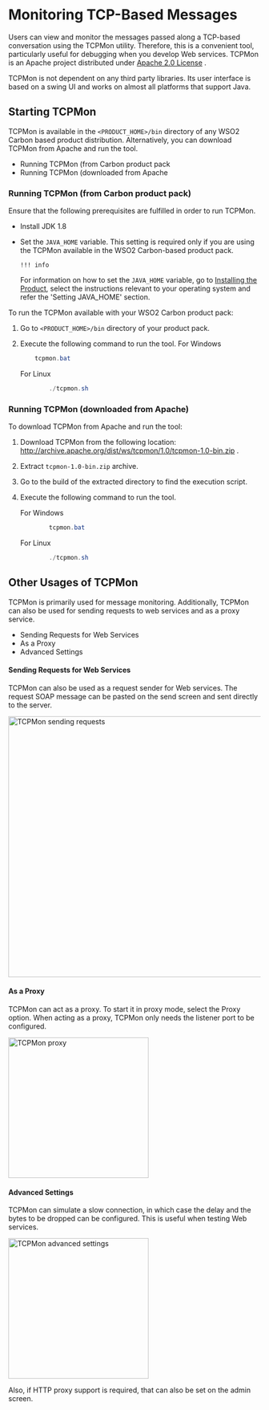 # Monitoring TCP-Based Messages

Users can view and monitor the messages passed along a TCP-based conversation using the TCPMon utility. Therefore, this is a convenient tool, particularly useful for debugging when you develop Web services. TCPMon is an Apache project distributed under [Apache 2.0 License](http://www.apache.org/licenses/LICENSE-2.0.html) .

TCPMon is not dependent on any third party libraries. Its user interface is based on a swing UI and works on almost all platforms that support Java.


## Starting TCPMon

TCPMon is available in the `<PRODUCT_HOME>/bin` directory of any WSO2 Carbon based product distribution. Alternatively, you can download TCPMon from Apache and run the tool.

-   Running TCPMon (from Carbon product pack
-   Running TCPMon (downloaded from Apache

### Running TCPMon (from Carbon product pack)

Ensure that the following prerequisites are fulfilled in order to run TCPMon.

-   Install JDK 1.8
-   Set the `JAVA_HOME` variable. This setting is required only if you are using the TCPMon available in the WSO2 Carbon-based product pack.

        !!! info
    For information on how to set the `JAVA_HOME` variable, go to [Installing the Product]({{base_path}}/install-and-setup/install/installing-the-product/installing-api-m-runtime/), select the instructions relevant to your operating system and refer the 'Setting JAVA\_HOME' section.


To run the TCPMon available with your WSO2 Carbon product pack:

1.  Go to `<PRODUCT_HOME>/bin` directory of your product pack.
2.  Execute the following command to run the tool.
    For Windows

    ``` java
        tcpmon.bat
    ```

    For Linux

    ``` java
            ./tcpmon.sh
    ```

### Running TCPMon (downloaded from Apache)

To download TCPMon from Apache and run the tool:

1.  Download TCPMon from the following location: <http://archive.apache.org/dist/ws/tcpmon/1.0/tcpmon-1.0-bin.zip> .
2.  Extract `tcpmon-1.0-bin.zip` archive.
3.  Go to the build of the extracted directory to find the execution script.
4.  Execute the following command to run the tool.

    For Windows

    ``` java
            tcpmon.bat
    ```

    For Linux

    ``` java
            ./tcpmon.sh
    ```

## Other Usages of TCPMon

TCPMon is primarily used for message monitoring. Additionally, TCPMon can also be used for sending requests to web services and as a proxy service.

-   Sending Requests for Web Services
-   As a Proxy
-   Advanced Settings

#### Sending Requests for Web Services

TCPMon can also be used as a request sender for Web services. The request SOAP message can be pasted on the send screen and sent directly to the server.

<a href="{{base_path}}/assets/img/administer/tcpmon_screen4.png"><img src="{{base_path}}/assets/img/administer/tcpmon_screen4.png" alt="TCPMon sending requests" name="TCPMon sending requests" width="520"></a>

#### As a Proxy

TCPMon can act as a proxy. To start it in proxy mode, select the Proxy option. When acting as a proxy, TCPMon only needs the listener port to be configured.

<a href="{{base_path}}/assets/img/administer/tcpmon_screen5.png"><img src="{{base_path}}/assets/img/administer/tcpmon_screen5.png" alt="TCPMon proxy" name="TCPMon proxy" width="280"></a>

#### Advanced Settings

TCPMon can simulate a slow connection, in which case the delay and the bytes to be dropped can be configured. This is useful when testing Web services.

<a href="{{base_path}}/assets/img/administer/tcpmon_screen6.png"><img src="{{base_path}}/assets/img/administer/tcpmon_screen6.png" alt="TCPMon advanced settings" name="TCPMon advanced settings" width="280"></a>

Also, if HTTP proxy support is required, that can also be set on the admin screen.

